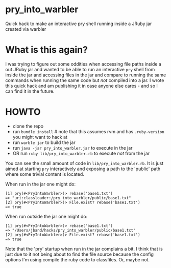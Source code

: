 # pry_into_warbler
Quick hack to make an interactive pry shell running inside a JRuby jar created via warbler

# What is this again?

I was trying to figure out some oddities when accessing file paths inside a out JRuby jar and wanted to be able to run an interactive `pry` shell from inside the jar and accessing files in the jar and compare to running the same commands when running the same code but *not* compiled into a jar. I wrote this quick hack and am publishing it in case anyone else cares - and so I can find it in the future.

# HOWTO

- clone the repo
- run `bundle install` # note that this assumes rvm and has `.ruby-version` you might want to hack at
- run `warble jar` to build the jar
- run `java -jar pry_into_warbler.jar` to execute in the jar
- OR run `ruby lib/pry_into_warbler.rb` to execute *not* from the jar

You can see the small amount of code in `lib/pry_into_warbler.rb`. It is just aimed at starting `pry` interactively and exposing a path to the 'public' path where some trivial content is located.


When run in the jar one might do:
```
[1] pry(#<PryIntoWarbler>)> rebase('base1.txt')
=> "uri:classloader:/pry_into_warbler/public/base1.txt"
[2] pry(#<PryIntoWarbler>)> File.exist? rebase('base1.txt')
=> true
```

When run outside the jar one might do:
```
[1] pry(#<PryIntoWarbler>)> rebase('base1.txt')
=> "/Users/jband/hacks/pry_into_warbler/public/base1.txt"
[2] pry(#<PryIntoWarbler>)> File.exist? rebase('base1.txt')
=> true
```

Note that the 'pry' startup when run in the jar complains a bit. I think that is just due to it not being about to find the file source because the config options I'm using compile the ruby code to classfiles. Or, maybe not.

